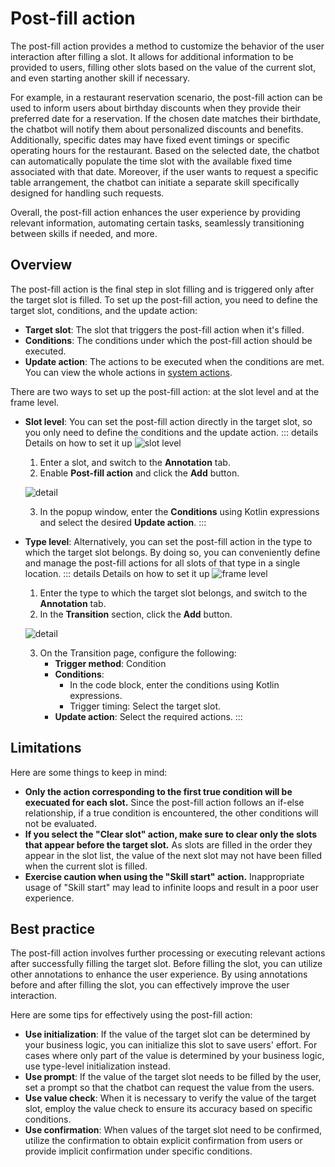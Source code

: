 # Post-fill action
The post-fill action provides a method to customize the behavior of the user interaction after filling a slot. It allows for additional information to be provided to users, filling other slots based on the value of the current slot, and even starting another skill if necessary.

For example, in a restaurant reservation scenario, the post-fill action can be used to inform users about birthday discounts when they provide their preferred date for a reservation. If the chosen date matches their birthdate, the chatbot will notify them about personalized discounts and benefits. Additionally, specific dates may have fixed event timings or specific operating hours for the restaurant. Based on the selected date, the chatbot can automatically populate the time slot with the available fixed time associated with that date. Moreover, if the user wants to request a specific table arrangement, the chatbot can initiate a separate skill specifically designed for handling such requests.

Overall, the post-fill action enhances the user experience by providing relevant information, automating certain tasks, seamlessly transitioning between skills if needed, and more.

## Overview
The post-fill action is the final step in slot filling and is triggered only after the target slot is filled. To set up the post-fill action, you need to define the target slot, conditions, and the update action:
- **Target slot**: The slot that triggers the post-fill action when it's filled.
- **Conditions**: The conditions  under which the post-fill action should be executed.
- **Update action**: The actions to be executed when the conditions are met. You can view the whole actions in [system actions](./transition.md#system-actions).

There are two ways to set up the post-fill action: at the slot level and at the frame level.

- **Slot level**: You can set the post-fill action directly in the target slot, so you only need to define the conditions and the update action.
  ::: details Details on how to set it up
  ![slot level](/images/annotation/postfillaction/slot_level.png)
  1. Enter a slot, and switch to the **Annotation** tab.
  2. Enable **Post-fill action** and click the **Add** button.
  
  ![detail](/images/annotation/postfillaction/post-fill_action.png)

  3. In the popup window, enter the **Conditions** using Kotlin expressions and select the desired **Update action**.
  :::

- **Type level**: Alternatively, you can set the post-fill action in the type to which the target slot belongs. By doing so, you can conveniently define and manage the post-fill actions for all slots of that type in a single location.
  ::: details Details on how to set it up
  ![frame level](/images/annotation/postfillaction/frame_level.png)
  1. Enter the type to which the target slot belongs, and switch to the **Annotation** tab.
  2. In the **Transition** section, click the **Add** button.
  
  ![detail](/images/annotation/postfillaction/transition_detail.png)
  
  3. On the Transition page, configure the following:
     - **Trigger method**: Condition
     - **Conditions**:
       - In the code block, enter the conditions using Kotlin expressions.
       - Trigger timing: Select the target slot.
     - **Update action**: Select the required actions.
  :::

## Limitations
Here are some things to keep in mind:
- **Only the action corresponding to the first true condition will be execuated for each slot.** Since the post-fill action follows an if-else relationship, if a true condition is encountered, the other conditions will not be evaluated.
- **If you select the "Clear slot" action, make sure to clear only the slots that appear before the target slot.** As slots are filled in the order they appear in the slot list, the value of the next slot may not have been filled when the current slot is filled.
- **Exercise caution when using the "Skill start" action.** Inappropriate usage of "Skill start" may lead to infinite loops and result in a poor user experience.

## Best practice
The post-fill action involves further processing or executing relevant actions after successfully filling the target slot. Before filling the slot, you can utilize other annotations to enhance the user experience. By using annotations before and after filling the slot, you can effectively improve the user interaction.

Here are some tips for effectively using the post-fill action:

- **Use initialization**: If the value of the target slot can be determined by your business logic, you can initialize this slot to save users' effort. For cases where only part of the value is determined by your business logic, use type-level initialization instead.
- **Use prompt**: If the value of the target slot needs to be filled by the user, set a prompt so that the chatbot can request the value from the users.
- **Use value check**: When it is necessary to verify the value of the target slot, employ the value check to ensure its accuracy based on specific conditions.
- **Use confirmation**: When values of the target slot need to be confirmed, utilize the confirmation to obtain explicit confirmation from users or provide implicit confirmation under specific conditions.

